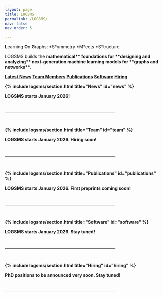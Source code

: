 ```yaml
---
layout: page
title: LOGSMS
permalink: /LOGSMS/
nav: false
nav_order: 5

---
```


<!-- HERO BLOCK — the introductory section of the page -->
<div class="logsms-hero">

  <!-- Short tagline -->
  <p class="subtitle">
    <b>L</b>earning <b>O</b>n <b>G</b>raphs: *S*ymmetry *M*eets *S*tructure
  </p>

  <!-- One-paragraph description -->
  <p class="subdesc">
    LOGSMS builds the <b>mathematical** foundations for **designing and analyzing**  
    next-generation machine learning models for **graphs and networks**. 
  </p>

  <!-- Call-to-action buttons -->
  <p class="cta-row">
    <a class="btn-ghost" href="#news">Latest News</a>
    <a class="btn-ghost" href="#team">Team Members</a>
    <a class="btn-ghost" href="#publications">Publications</a>
    <a class="btn-ghost" href="#software">Software</a>
    <a class="btn-ghost" href="#hiring">Hiring</a>
  </p>
</div>

{% include logsms/section.html title="News" id="news" %}

<p>LOGSMS starts January 2026!</p>
<br>
<hr align="left" width="70%">
<br>

{% include logsms/section.html title="Team" id="team" %}

<p>LOGSMS starts January 2026. Hiring soon!</p>
<br>
<hr align="left" width="70%">
<br>

{% include logsms/section.html title="Publications" id="publications" %}
 
<p>LOGSMS starts January 2026. First preprints coming soon!</p>
<br>
<hr align="left" width="70%">
<br>

{% include logsms/section.html title="Software" id="software" %}

<p>LOGSMS starts January 2026. Stay tuned!</p>
<br>
<hr align="left" width="70%">
<br>

{% include logsms/section.html title="Hiring" id="hiring" %}

<p>PhD positions to be announced very soon. Stay tuned! </p>


<br>
<hr align="left" width="70%">
<br>

